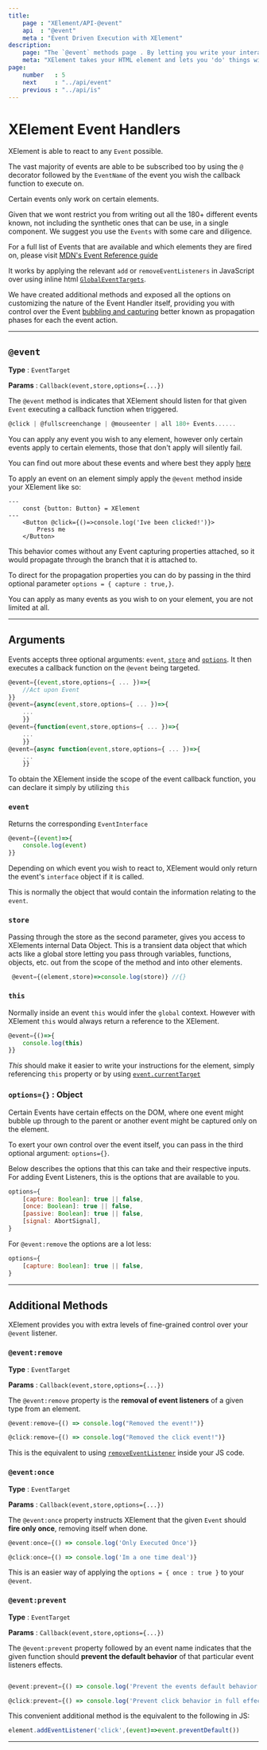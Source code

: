 ```yaml
---
title:
    page : "XElement/API-@event"
    api  : "@event"
    meta : "Event Driven Execution with XElement"
description: 
    page: "The `@event` methods page . By letting you write your interactions in either JavaScript or Typescript you can do all sorts of wonderful and fully interactive user interactions."
    meta: "XElement takes your HTML element and lets you 'do' things with it on the client. By passing through JS/TS to the client, we let you write client-side interactions without the need for an external UI framework or renderer in Astro"
page: 
    number   : 5
    next     : "../api/event"
    previous : "../api/is"
---
```


# XElement Event Handlers

XElement is able to react to any `Event` possible.

The vast majority of events are able to be subscribed too by using the `@` decorator followed by the `EventName` of the event you wish the callback function to execute on.

Certain events only work on certain elements.

Given that we wont restrict you from writing out all the 180+ different events known, not including the synthetic ones that can be use, in a single component. We suggest you use the `Events` with some care and diligence.

For a full list of Events that are available and which elements they are fired on, please visit [MDN's Event Reference guide](https://developer.mozilla.org/en-US/docs/Web/Events)

It works by applying the relevant `add` or `removeEventListeners` in JavaScript over using inline html [`GlobalEventTargets`](https://developer.mozilla.org/en-US/docs/Web/API/GlobalEventHandlers).

We have created additional methods and exposed all the options on customizing the nature of the Event Handler itself, providing you with control over the Event [bubbling and capturing](https://developer.mozilla.org/en-US/docs/Learn/JavaScript/Building_blocks/Events#event_bubbling_and_capture) better known as propagation phases for each the event action.

-------

## `@event`

**Type** : `EventTarget`

**Params** : ` Callback(event,store,options={...}) `

The `@event` method is indicates that XElement should listen for that given `Event` executing a callback function when triggered.

```js
@click | @fullscreenchange | @mouseenter | all 180+ Events......
```

You can apply any event you wish to any element, however only certain events apply to certain elements, those that don't apply will silently fail.

You can find out more about these events and where best they apply [here](https://developer.mozilla.org/en-US/docs/Web/Events)

To apply an event on an element simply apply the `@event` method inside your XElement like so:

```astro
---
    const {button: Button} = XElement
---
    <Button @click={()=>console.log('Ive been clicked!')}>
        Press me
    </Button>
```

This behavior comes without any Event capturing properties attached, so it would propagate through the branch that it is attached to.

To direct for the propagation properties you can do by passing in the third optional parameter `options = { capture : true,}`.

You can apply as many events as you wish to on your element, you are not limited at all.

-------

## Arguments

Events accepts three optional arguments: `event`, [`store`](../api/store) and [`options`](#controls--options). It then executes a callback function on the `@event` being targeted.

```jsx
@event={(event,store,options={ ... })=>{
    //Act upon Event
}}
@event={async(event,store,options={ ... })=>{
    ...
    }}
@event={function(event,store,options={ ... })=>{
    ...
    }}
@event={async function(event,store,options={ ... })=>{
    ...
    }}
```

To obtain the XElement inside the scope of the event callback function, you can declare it simply by utilizing `this`

### `event`

Returns the corresponding `EventInterface`

```jsx
@event={(event)=>{
    console.log(event)
}}
```

Depending on which event you wish to react to, XElement would only return the event's `interface` object if it is called.

This is normally the object that would contain the information relating to the `event`.

### `store`

Passing through the store as the second parameter, gives you access to XElements internal Data Object. This is a transient data object that which acts like a global store letting you pass through variables, functions, objects, etc. out from the scope of the method and into other elements.

```jsx
 @event={(element,store)=>console.log(store)} //{}
```

### `this`

Normally inside an event `this` would infer the `global` context. However with XElement `this` would always return a reference to the XElement.

```jsx
@event={()=>{
    console.log(this)
}}
```

*This* should make it easier to write your instructions for the element, simply referencing `this` property or by using [`event.currentTarget`](https://developer.mozilla.org/en-US/docs/Web/API/Event/currentTarget)

### `options={}` : Object

Certain Events have certain effects on the DOM, where one event might bubble up through to the parent or another event might be captured only on the element.

To exert your own control over the event itself, you can pass in the third optional argument: `options={}`.

Below describes the options that this can take and their respective inputs. For adding Event Listeners, this is the options that are available to you.

```js
options={
    [capture: Boolean]: true || false,
    [once: Boolean]: true || false,
    [passive: Boolean]: true || false,
    [signal: AbortSignal],
}
```

For `@event:remove` the options are a lot less:

```js
options={
    [capture: Boolean]: true || false,
}
```

------

## Additional Methods

XElement provides you with extra levels of fine-grained control over your `@event` listener.

### `@event:remove`

**Type** : `EventTarget`

**Params** : `Callback(event,store,options={...})`

The `@event:remove` property is the **removal of event listeners** of a given type from an element.

```jsx
@event:remove={() => console.log("Removed the event!")}

@click:remove={() => console.log("Removed the click event!")}
```

This is the equivalent to using [`removeEventListener`](https://developer.mozilla.org/en-US/docs/Web/API/EventTarget/removeEventListener) inside your JS code.

### `@event:once`

**Type** : `EventTarget`

**Params** : `Callback(event,store,options={...})`

The `@event:once` property instructs XElement that the given `Event` should **fire only once**, removing itself when done.

```js
@event:once={() => console.log('Only Executed Once')}

@click:once={() => console.log('Im a one time deal')}
```

This is an easier way of applying the `options = { once : true }` to your `@event`.

### `@event:prevent`

**Type** : `EventTarget`

**Params** : `Callback(event,store,options={...})`

The `@event:prevent` property followed by an event name indicates that the given function should **prevent the default behavior** of that particular event listeners effects.

```js

@event:prevent={() => console.log('Prevent the events default behavior')}

@click:prevent={() => console.log('Prevent click behavior in full effect')}
```

This convenient additional method is the equivalent to the following in JS:

```js
element.addEventListener('click',(event)=>event.preventDefault())
```

------